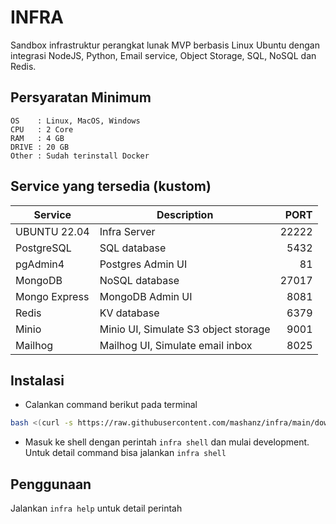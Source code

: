 # INFRA 

Sandbox infrastruktur perangkat lunak MVP berbasis Linux Ubuntu dengan integrasi NodeJS, Python, Email service, Object Storage, SQL, NoSQL dan Redis.

## Persyaratan Minimum

```
OS    : Linux, MacOS, Windows
CPU   : 2 Core
RAM   : 4 GB
DRIVE : 20 GB
Other : Sudah terinstall Docker
```

## Service yang tersedia (kustom)

| Service       | Description                           | PORT  |
| ------------- | ------------------------------------- | ----: |
| UBUNTU 22.04  | Infra Server                          | 22222 |
| PostgreSQL    | SQL database                          | 5432  |
| pgAdmin4      | Postgres Admin UI                     | 81    |
| MongoDB       | NoSQL database                        | 27017 |
| Mongo Express | MongoDB Admin UI                      | 8081  |
| Redis         | KV database                           | 6379  |
| Minio         | Minio UI, Simulate S3 object storage  | 9001  |
| Mailhog       | Mailhog UI, Simulate email inbox      | 8025  |

## Instalasi

- Calankan command berikut pada terminal 
```bash
bash <(curl -s https://raw.githubusercontent.com/mashanz/infra/main/download.sh)`
```
- Masuk ke shell dengan perintah `infra shell` dan mulai development. Untuk detail command bisa jalankan `infra shell`

## Penggunaan

Jalankan `infra help` untuk detail perintah
